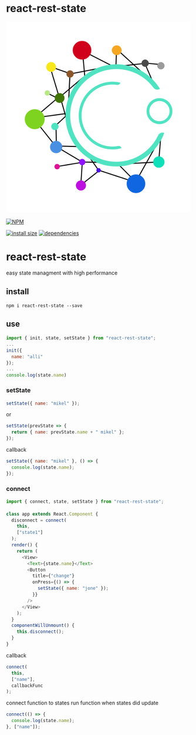 # react-rest-state

![alt text](https://raw.githubusercontent.com/hosseinmd/react-rest-state/master/react-rest-state.png)

[![NPM](https://nodei.co/npm/react-rest-state.png)](https://nodei.co/npm/react-rest-state/)

[![install size](https://packagephobia.now.sh/badge?p=react-rest-state)](https://packagephobia.now.sh/result?p=react-rest-state) [![dependencies](https://david-dm.org/hosseinmd/react-rest-state.svg)](https://david-dm.org/hosseinmd/react-rest-state.svg)

# react-rest-state

easy state managment with high performance

## install

```npm
npm i react-rest-state --save
```

## use

```javascript
import { init, state, setState } from "react-rest-state";
...
init({
  name: "alli"
});
...
console.log(state.name)
```

### setState

```javascript
setState({ name: "mikel" });
```

or

```javascript
setState(prevState => {
  return { name: prevState.name + " mikel" };
});
```

callback

```javascript
setState({ name: "mikel" }, () => {
  console.log(state.name);
});
```

### connect

```javascript
import { connect, state, setState } from "react-rest-state";

class app extends React.Component {
  disconnect = connect(
    this,
    ["state1"]
  );
  render() {
    return (
      <View>
        <Text>{state.name}</Text>
        <Button
          title={"change"}
          onPress={() => {
            setState({ name: "jone" });
          }}
        />
      </View>
    );
  }
  componentWillUnmount() {
    this.disconnect();
  }
}
```

callback

```javascript
connect(
  this,
  ["name"],
  callbackFunc
);
```

connect function to states
run function when states did update

```javascript
connect(() => {
  console.log(state.name);
}, ["name"]);
```
